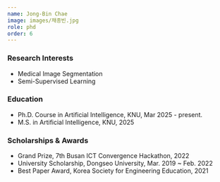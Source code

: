 ```yaml
---
name: Jong-Bin Chae
image: images/채종빈.jpg
role: phd
order: 6
---
```


### Research Interests
- Medical Image Segmentation
- Semi-Supervised Learning

### Education
- Ph.D. Course in Artificial Intelligence, KNU, Mar 2025 - present.
- M.S. in Artificial Intelligence, KNU, 2025

### Scholarships & Awards
- Grand Prize, 7th Busan ICT Convergence Hackathon, 2022
- University Scholarship, Dongseo University, Mar. 2019 ~ Feb. 2022
- Best Paper Award, Korea Society for Engineering Education, 2021
